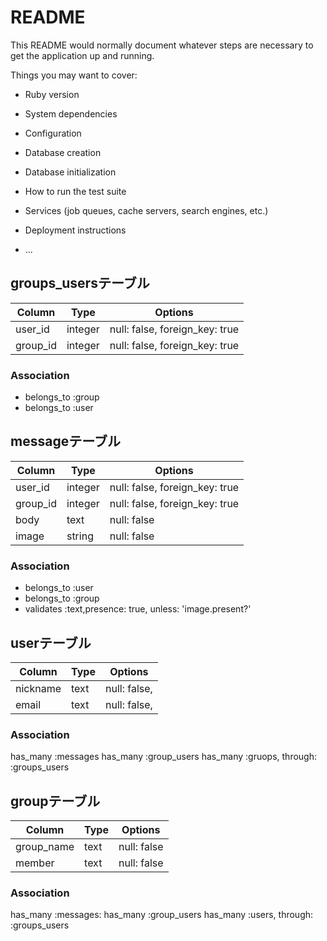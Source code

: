 # README

This README would normally document whatever steps are necessary to get the
application up and running.

Things you may want to cover:

* Ruby version

* System dependencies

* Configuration

* Database creation

* Database initialization

* How to run the test suite

* Services (job queues, cache servers, search engines, etc.)

* Deployment instructions

* ...

## groups_usersテーブル

|Column|Type|Options|
|------|----|-------|
|user_id|integer|null: false, foreign_key: true|
|group_id|integer|null: false, foreign_key: true|

### Association
- belongs_to :group
- belongs_to :user




## messageテーブル

|Column|Type|Options|
|------|----|-------|
|user_id|integer|null: false, foreign_key: true|
|group_id|integer|null: false, foreign_key: true|
|body|text|null: false|
|image|string|null: false|

### Association
- belongs_to :user
- belongs_to :group
- validates :text,presence: true, unless: 'image.present?'




## userテーブル

|Column|Type|Options|
|------|----|-------|
|nickname|text|null: false,|
|email|text|null: false,|

### Association
has_many :messages
has_many :group_users
has_many :gruops, through: :groups_users




## groupテーブル

|Column|Type|Options|
|------|----|-------|
|group_name|text|null: false|
|member|text|null: false|

### Association
has_many :messages:
has_many :group_users
has_many :users, through: :groups_users

